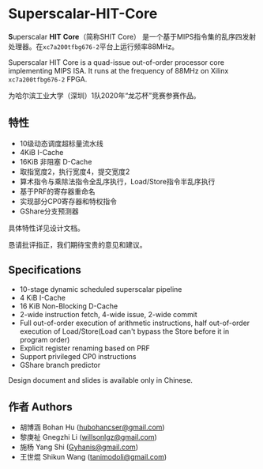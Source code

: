 # Superscalar-HIT-Core

**S**uperscalar **HIT** **Core**（简称SHIT Core） 是一个基于MIPS指令集的乱序四发射处理器。在`xc7a200tfbg676-2`平台上运行频率88MHz。

Superscalar HIT Core is a quad-issue out-of-order processor core implementing MIPS ISA. It runs at the frequency of 88MHz on Xilinx `xc7a200tfbg676-2` FPGA. 

为哈尔滨工业大学（深圳）1队2020年“龙芯杯”竞赛参赛作品。

## 特性

- 10级动态调度超标量流水线
- 4KiB I-Cache
- 16KiB 非阻塞 D-Cache
- 取指宽度2，执行宽度4，提交宽度2
- 算术指令与乘除法指令全乱序执行，Load/Store指令半乱序执行
- 基于PRF的寄存器重命名
- 实现部分CP0寄存器和特权指令
- GShare分支预测器

具体特性详见设计文档。

恳请批评指正，我们期待宝贵的意见和建议。

## Specifications

- 10-stage dynamic scheduled superscalar pipeline
- 4 KiB I-Cache
- 16 KiB Non-Blocking D-Cache
- 2-wide instruction fetch, 4-wide issue, 2-wide commit
- Full out-of-order execution of arithmetic instructions, half out-of-order execution of Load/Store(Load can't bypass the Store before it in program order)
- Explicit register renaming based on PRF
- Support privileged CP0 instructions 
- GShare branch predictor

Design document and slides is available only in Chinese.


## 作者 Authors

- 胡博涵 Bohan Hu (hubohancser@gmail.com)
- 黎庚祉 Gnegzhi Li (willsonlgz@gmail.com)
- 施杨 Yang Shi (Gyhanis@gmail.com)
- 王世焜 Shikun Wang (tanimodoli@gmail.com)
